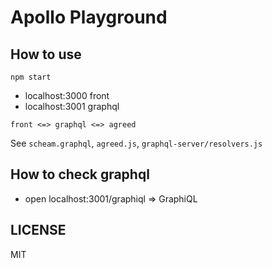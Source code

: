 # Apollo Playground

## How to use

```
npm start
```

- localhost:3000 front
- localhost:3001 graphql

```
front <=> graphql <=> agreed
```

See `scheam.graphql`, `agreed.js`, `graphql-server/resolvers.js`

## How to check graphql

- open localhost:3001/graphiql => GraphiQL

## LICENSE

MIT
